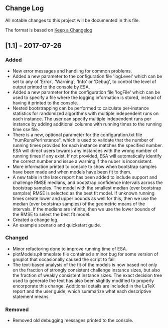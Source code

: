 ## Change Log

All notable changes to this project will be documented in this file.

The format is based on [Keep a Changelog](http://keepachangelog.com/) 

## [1.1] - 2017-07-26

### Added
 - New error messages and handling for common problems.
 - Added a new parameter to the configuration file 'logLevel' which can be set to any of 'Error', 'Warning', 'Info' or 'Debug',  to control the level of output printed to the console by ESA. 
 - Added a new parameter for the configuration file 'logFile' which can be used to specify a file where the logging information is stored, instead of having it printed to the console.
 - Nested bootstrapping can be performed to calculate per-instance statistics for randomized algorithms with multiple independent runs on each instance. The user can specify multiple independent runs per instance by adding additional columns with running times to the running time csv file. 
 - There is a new, optional parameter for the configuration.txt file "numRunsPerInstance", which is used to validate that the number of running times provided for each instance matches the specified number. ESA will direct users towards any instances with the wrong number of running times if any exist. If not provided, ESA will automatically identify the correct number and issue a warning if the nuber is inconsistent.
 - More information printed to console to show when bootstrap samples have been made and when models have been fit to them.
 - A new table in the latex report has been added to include support and challenge RMSE medians, and bootstrap confidence intervals across the bootstrap samples. The model with the smallest median (over bootstrap samplse) RMSE is selected as the best fit model. If unknown running times create lower and upper bounds as well for this, then we use the median (over bootstrap samples) of the geometric means of the intervals. If the medians are infinite, then we use the lower bounds of the RMSE to select the best fit model. 
 - Created a change log.
 - An example scenario and quickstart guide.

### Changed
 - Minor refactoring done to improve running time of ESA.
 - plotModels.plt tmeplate file contained a minor bug for some version of gnuplot that occasionally caused the script to fail.
 - The text-based analysis of the fit of the models is now based not only on the fraction of strongly consistent challenge instance sizes, but also the fraction of weakly consistent instance sizes. The exact decision tree used to generate the text has also been slightly modified to properly encorporate this change. Additional details are included in the LaTeX report and the user guide, which summarize what each descriptive statement means. 

### Removed
 - Removed old debugging messages printed to the console.
